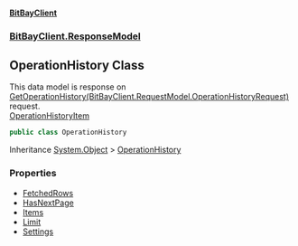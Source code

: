 #### [BitBayClient](./index.md 'index')
### [BitBayClient.ResponseModel](./BitBayClient-ResponseModel.md 'BitBayClient.ResponseModel')
## OperationHistory Class
This data model is response on [GetOperationHistory(BitBayClient.RequestModel.OperationHistoryRequest)](./BitBayClient-History-GetOperationHistory(BitBayClient-RequestModel-OperationHistoryRequest).md 'BitBayClient.History.GetOperationHistory(BitBayClient.RequestModel.OperationHistoryRequest)') request.  
[OperationHistoryItem](./BitBayClient-ResponseModel-OperationHistoryItem.md 'BitBayClient.ResponseModel.OperationHistoryItem')  
```csharp
public class OperationHistory
```
Inheritance [System.Object](https://docs.microsoft.com/en-us/dotnet/api/System.Object 'System.Object') &gt; [OperationHistory](./BitBayClient-ResponseModel-OperationHistory.md 'BitBayClient.ResponseModel.OperationHistory')  
### Properties
- [FetchedRows](./BitBayClient-ResponseModel-OperationHistory-FetchedRows.md 'BitBayClient.ResponseModel.OperationHistory.FetchedRows')
- [HasNextPage](./BitBayClient-ResponseModel-OperationHistory-HasNextPage.md 'BitBayClient.ResponseModel.OperationHistory.HasNextPage')
- [Items](./BitBayClient-ResponseModel-OperationHistory-Items.md 'BitBayClient.ResponseModel.OperationHistory.Items')
- [Limit](./BitBayClient-ResponseModel-OperationHistory-Limit.md 'BitBayClient.ResponseModel.OperationHistory.Limit')
- [Settings](./BitBayClient-ResponseModel-OperationHistory-Settings.md 'BitBayClient.ResponseModel.OperationHistory.Settings')

